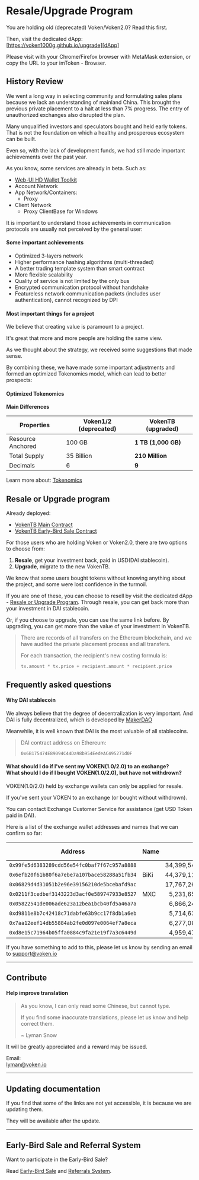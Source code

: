 # Resale/Upgrade Program

You are holding old (deprecated) Voken/Voken2.0? Read this first.

Then, visit the dedicated dApp:<br>
[https://voken1000g.github.io/upgrade][dApp]

Please visit with your Chrome/Firefox browser with MetaMask extension,
or copy the URL to your imToken - Browser.


## History Review

We went a long way in selecting community and formulating sales plans
because we lack an understanding of mainland China.
This brought the previous private placement to a halt at less than 7% progress.
The entry of unauthorized exchanges also disrupted the plan.

Many unqualified investors and speculators bought and held early tokens.
That is not the foundation on which a healthy and prosperous ecosystem can be built.

Even so, with the lack of development funds,
we had still made important achievements over the past year.

As you know, some services are already in beta. Such as:

- [Web-UI HD Wallet Toolkit][Web-UI HD Wallet Toolkit]
- Account Network
- App Network/Containers:
	- Proxy
- Client Network
	- Proxy ClientBase for Windows

It is important to understand
those achievements in communication protocols
are usually not perceived by the general user:


#### Some important achievements

- Optimized 3-layers network
- Higher performance hashing algorithms (multi-threaded)
- A better trading template system than smart contract
- More flexible scalability
- Quality of service is not limited by the only bus
- Encrypted communication protocol without handshake
- Featureless network communication packets (includes user authentication),
  cannot recognized by DPI


#### Most important things for a project

We believe that creating value is paramount to a project.

It's great that more and more people are holding the same view.

As we thought about the strategy, we received some suggestions that made sense.

By combining these,
we have made some important adjustments
and formed an optimized Tokenomics model,
which can lead to better prospects:


#### Optimized Tokenomics

**Main Differences**

| Properties        | Voken1/2 (deprecated) | VokenTB (upgraded)  |
| ----------------- | --------------------- | ------------------- |
| Resource Anchored | 100 GB                | **1 TB (1,000 GB)** |
| Total Supply      | 35 Billion            | **210 Million**     |
| Decimals          | 6                     | **9**               |

Learn more about: [Tokenomics][Tokenomics]


## Resale or Upgrade program

Already deployed:

- [VokenTB Main Contract][VokenTB Main Contract]
- [VokenTB Early-Bird Sale Contract][VokenTB Early-Bird Sale Contract]

For those users who are holding Voken or Voken2.0,
there are two options to choose from:

1. **Resale**, get your investment back, paid in USD(DAI stablecoin).
2. **Upgrade**, migrate to the new VokenTB.

We know that some users bought tokens
without knowing anything about the project,
and some were lost confidence in the turmoil.

If you are one of these,
you can choose to resell by visit the dedicated dApp - [Resale or Upgrade Program][dApp].
Through resale,
you can get back more than your investment in DAI stablecoin.

Or, if you choose to upgrade,
you can use the same link before.
By upgrading,
you can get more than the value of your investment in VokenTB.

> There are records of all transfers on the Ethereum blockchain,
> and we have audited the private placement process and all transfers.
>
> For each transaction, the recipient's new costing formula is:
>
> ```python
> tx.amount * tx.price + recipient.amount * recipient.price
> ```


## Frequently asked questions

#### Why DAI stablecoin

We always believe that the degree of decentralization is very important.
And DAI is fully decentralized, which is developed by [MakerDAO][MakerDAO]

Meanwhile, it is well known that DAI is the most valuable of all stablecoins.

> DAI contract address on Ethereum:
>
> ```
> 0x6B175474E89094C44Da98b954EedeAC495271d0F
> ```


#### What should I do if I've sent my VOKEN(1.0/2.0) to an exchange?<br>What should I do if I bought VOKEN(1.0/2.0), but have not withdrown?

VOKEN(1.0/2.0) held by exchange wallets can only be applied for resale.

If you've sent your VOKEN to an exchange (or bought without withdrown).

You can contact Exchange Customer Service for assistance (get USD Token paid in DAI).

Here is a list of the exchange wallet addresses and names that we can confirm so far:

| Address                                        | Name | Voken1.0          | Voken2.0       | Audit Cost (USD) |
| ---------------------------------------------- | ---- | ----------------: | -------------: | ---------------: |
| ``0x99fe5d6383289cdd56e54fc0baf7f67c957a8888`` |      | 34,399,542.719752 | 144,722.669816 |      344,588.617 |
| ``0x6efb20f61b80f6a7ebe7a107bace58288a51fb34`` | BiKi | 44,379,111.252464 | 819,738.800063 |      410,808.485 |
| ``0x06829d4d31051b2e96e39156210de5bcebafd9ac`` |      | 17,767,266.337282 |                |      158,266.259 |
| ``0x0211f3cedbef3143223d3acf0e589747933e8527`` | MXC  |  5,231,651.443424 |                |       57,344.979 |
| ``0x05822541de006ade623a12bea1bcb40fd5a46a7a`` |      |  6,866,245.285419 |                |       49,198.027 |
| ``0xd9811e8b7c42418c71dabfe63b9cc17f8db1a6eb`` |      |  5,714,633.531198 |                |       51,895.346 |
| ``0x7aa12eef14db55884ab2fe0d097e0064ef7a8eca`` |      |  6,277,089.958439 |                |       51,700.893 |
| ``0xd8e15c71964b05ffa0884c9fa21e19f7a3c6449d`` |      |  4,959,470.229500 |                |       44,307.215 |

If you have something to add to this,
please let us know by sending an email to
support@voken.io


------

## Contribute

#### Help improve translation

> As you know, I can only read some Chinese, but cannot type.
>
> If you find some inaccurate translations, please let us know and help correct them.
>
> ~ Lyman Snow

It will be greatly appreciated and a reward may be issued.

Email:<br>
lyman@voken.io


------

## Updating documentation

If you find that some of the links are not yet accessible, it is because we are updating them.

They will be available after the update.


------

## Early-Bird Sale and Referral System

Want to participate in the Early-Bird Sale?

Read [Early-Bird Sale][Early-Bird Sale] and [Referrals System][Referrals System].









[dApp]:
  https://voken1000g.github.io/upgrade

[Web-UI HD Wallet Toolkit]:
  https://voken1000g.github.io/web-ui-wallet

[Tokenomics]:
  #updating-documentation

[VokenTB Main Contract]:
  #updating-documentation

[VokenTB Early-Bird Sale Contract]:
  #updating-documentation

[Early-Bird Sale]:
  #updating-documentation

[Referrals System]:
  #updating-documentation

[MakerDAO]:
  https://makerdao.com/
